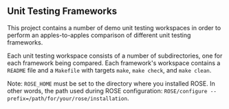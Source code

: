 ## Unit Testing Frameworks

This project contains a number of demo unit testing workspaces in order to perform an apples-to-apples comparison of different unit testing frameworks.

Each unit testing workspace consists of a number of subdirectories, one for each framework being compared. Each framework's workspace contains a `README` file and a `Makefile` with targets `make`, `make check`, and `make clean`.

Note: `ROSE_HOME` must be set to the directory where you installed ROSE. In other words, the path used during ROSE configuration: `ROSE/configure --prefix=/path/for/your/rose/installation`.

